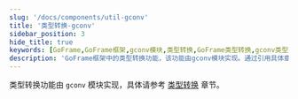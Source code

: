 ```yaml
---
slug: '/docs/components/util-gconv'
title: '类型转换-gconv'
sidebar_position: 3
hide_title: true
keywords: [GoFrame,GoFrame框架,gconv模块,类型转换,GoFrame类型转换,gconv类型转换,GoFrame gconv,GoFrame文档,GoFrame组件,核心功能]
description: 'GoFrame框架中的类型转换功能，该功能由gconv模块实现。通过引用具体章节，用户可以深入了解如何在GoFrame中进行类型转换，以提升开发效率和代码可靠性。'
---
```


类型转换功能由 `gconv` 模块实现，具体请参考 [类型转换](../../核心组件/类型转换/类型转换.md) 章节。